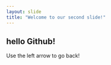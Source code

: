 ```yaml
---
layout: slide
title: "Welcome to our second slide!"
---
```

## hello Github!
Use the left arrow to go back!
